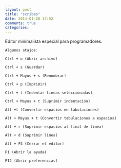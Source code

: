 ```yaml
---
layout: post
title: "scribes"
date: 2014-01-28 17:52
comments: true
categories: 
---
```

Editor minimalista especial para programadores.

	Algunos atajos:

	Ctrl + o (Abrir archivo)

	Ctrl + s (Guardar)

	Ctrl + Mayus + s (Renombrar)

	Ctrl + p (Imprimir)

	Ctrl + t (Indentar lineas seleccionadas)

	Ctrl + Mayus + t (Suprimir indentación)

	Alt +t (Convertir espacios en tabulaciones)

	Alt + Mayus + t (Convertir tabulaciones a espacios)

	Alt + r (Suprimir espacios al final de linea)

	Alt + d (Suprimir linea)

	Alt + F4 (Cerrar el editor)

	F1 (Abrir la ayuda)

	F12 (Abrir preferencias)

